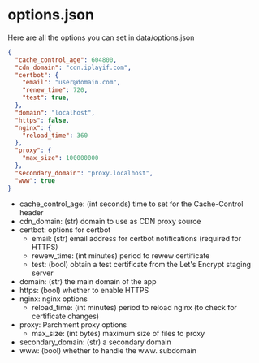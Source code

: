 options.json
============

Here are all the options you can set in data/options.json

```json
{
  "cache_control_age": 604800,
  "cdn_domain": "cdn.iplayif.com",
  "certbot": {
    "email": "user@domain.com",
    "renew_time": 720,
    "test": true,
  },
  "domain": "localhost",
  "https": false,
  "nginx": {
    "reload_time": 360
  },
  "proxy": {
    "max_size": 100000000
  },
  "secondary_domain": "proxy.localhost",
  "www": true
}
```

- cache_control_age: (int seconds) time to set for the Cache-Control header
- cdn_domain: (str) domain to use as CDN proxy source
- certbot: options for certbot
  - email: (str) email address for certbot notifications (required for HTTPS)
  - rewew_time: (int minutes) period to rewew certificate
  - test: (bool) obtain a test certificate from the Let's Encrypt staging server
- domain: (str) the main domain of the app
- https: (bool) whether to enable HTTPS
- nginx: nginx options
  - reload_time: (int minutes) period to reload nginx (to check for certificate changes)
- proxy: Parchment proxy options
  - max_size: (int bytes) maximum size of files to proxy
- secondary_domain: (str) a secondary domain
- www: (bool) whether to handle the www. subdomain